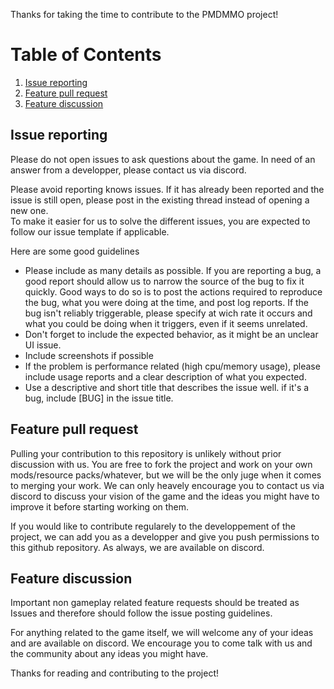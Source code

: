 
Thanks for taking the time to contribute to the PMDMMO project!

# Table of Contents
1. [Issue reporting](#issue-reporting)
2. [Feature pull request](#feature-pull-request)
3. [Feature discussion](#feature-discussion)

## Issue reporting

Please do not open issues to ask questions about the game. In need of an answer from a developper, please contact us via discord.

Please avoid reporting knows issues. If it has already been reported and the issue is still open, please post in the existing thread instead of opening a new one.
<br>To make it easier for us to solve the different issues, you are expected to follow our issue template if applicable.

Here are some good guidelines
 * Please include as many details as possible. 
 If you are reporting a bug, a good report should allow us to narrow the source of the bug to fix it quickly. 
 Good ways to do so is to post the actions required to reproduce the bug, what you were doing at the time, and post log reports. 
 If the bug isn't reliably triggerable, please specify at wich rate it occurs and what you could be doing when it triggers, even if it seems unrelated.
 * Don't forget to include the expected behavior, as it might be an unclear UI issue.
 * Include screenshots if possible
 * If the problem is performance related (high cpu/memory usage), please include usage reports and a clear description of what you expected. 
 * Use a descriptive and short title that describes the issue well. if it's a bug, include [BUG] in the issue title. 

## Feature pull request

Pulling your contribution to this repository is unlikely without prior discussion with us.
You are free to fork the project and work on your own mods/resource packs/whatever, but we will be the only juge when it comes to merging your work.
We can only heavely encourage you to contact us via discord to discuss your vision of the game and the ideas you might have to improve it before starting working on them.

If you would like to contribute regularely to the developpement of the project, we can add you as a developper and give you push permissions to this github repository.
As always, we are available on discord.

## Feature discussion

Important non gameplay related feature requests should be treated as Issues and therefore should follow the issue posting guidelines.

For anything related to the game itself, we will welcome any of your ideas and are available on discord.
We encourage you to come talk with us and the community about any ideas you might have.

Thanks for reading and contributing to the project!





